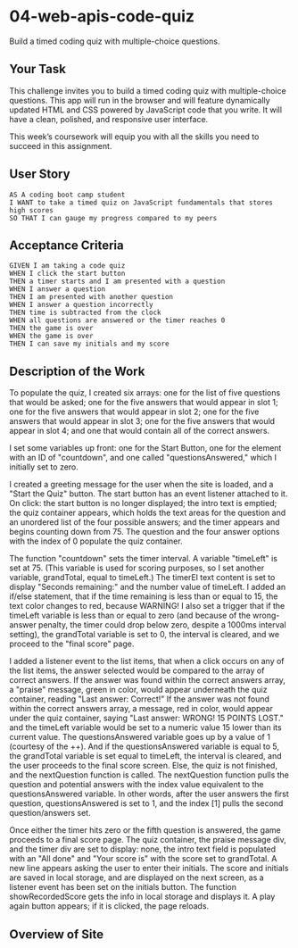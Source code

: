 # 04-web-apis-code-quiz
Build a timed coding quiz with multiple-choice questions.

## Your Task
This challenge invites you to build a timed coding quiz with multiple-choice questions. This app will run in the browser and will feature dynamically updated HTML and CSS powered by JavaScript code that you write. It will have a clean, polished, and responsive user interface.

This week’s coursework will equip you with all the skills you need to succeed in this assignment.


## User Story

```
AS A coding boot camp student
I WANT to take a timed quiz on JavaScript fundamentals that stores high scores
SO THAT I can gauge my progress compared to my peers
```

## Acceptance Criteria

```
GIVEN I am taking a code quiz
WHEN I click the start button
THEN a timer starts and I am presented with a question
WHEN I answer a question
THEN I am presented with another question
WHEN I answer a question incorrectly
THEN time is subtracted from the clock
WHEN all questions are answered or the timer reaches 0
THEN the game is over
WHEN the game is over
THEN I can save my initials and my score
```

## Description of the Work
To populate the quiz, I created six arrays: one for the list of five questions that would be asked; one for the five answers that would appear in slot 1; one for the five answers that would appear in slot 2; one for the five answers that would appear in slot 3; one for the five answers that would appear in slot 4; and one that would contain all of the correct answers.

I set some variables up front: one for the Start Button, one for the element with an ID of "countdown", and one called "questionsAnswered," which I initially set to zero.

I created a greeting message for the user when the site is loaded, and a "Start the Quiz" button. The start button has an event listener attached to it. On click: the start button is no longer displayed; the intro text is emptied; the quiz container appears, which holds the text areas for the question and an unordered list of the four possible answers; and the timer appears and begins counting down from 75. The question and the four answer options with the index of 0 populate the quiz container.

The function "countdown" sets the timer interval. A variable "timeLeft" is set at 75. (This variable is used for scoring purposes, so I set another variable, grandTotal, equal to timeLeft.) The timerEl text content is set to display "Seconds remaining:" and the number value of timeLeft. I added an if/else statement, that if the time remaining is less than or equal to 15, the text color changes to red, because WARNING! I also set a trigger that if the timeLeft variable is less than or equal to zero (and because of the wrong-answer penalty, the timer could drop below zero, despite a 1000ms interval setting), the grandTotal variable is set to 0, the interval is cleared, and we proceed to the "final score" page.

I added a listener event to the list items, that when a click occurs on any of the list items, the answer selected would be compared to the array of correct answers. If the answer was found within the correct answers array, a "praise" message, green in color, would appear underneath the quiz container, reading "Last answer: Correct!" If the answer was not found within the correct answers array, a message, red in color, would appear under the quiz container, saying "Last answer: WRONG! 15 POINTS LOST." and the timeLeft variable would be set to a numeric value 15 lower than its current value. The questionsAnswered variable goes up by a value of 1 (courtesy of the ++). And if the questionsAnswered variable is equal to 5, the grandTotal variable is set equal to timeLeft, the interval is cleared, and the user proceeds to the final score screen. Else, the quiz is not finished, and the nextQuestion function is called. The nextQuestion function pulls the question and potential answers with the index value equivalent to the questionsAnswered variable. In other words, after the user answers the first question, questionsAnswered is set to 1, and the index [1] pulls the second question/answers set.

Once either the timer hits zero or the fifth question is answered, the game proceeds to a final score page. The quiz container, the praise message div, and the timer div are set to display: none, the intro text field is populated with an "All done" and "Your score is" with the score set to grandTotal. A new line appears asking the user to enter their initials. The score and initials are saved in local storage, and are displayed on the next screen, as a listener event has been set on the initials button. The function showRecordedScore gets the info in local storage and displays it. A play again button appears; if it is clicked, the page reloads.

## Overview of Site

